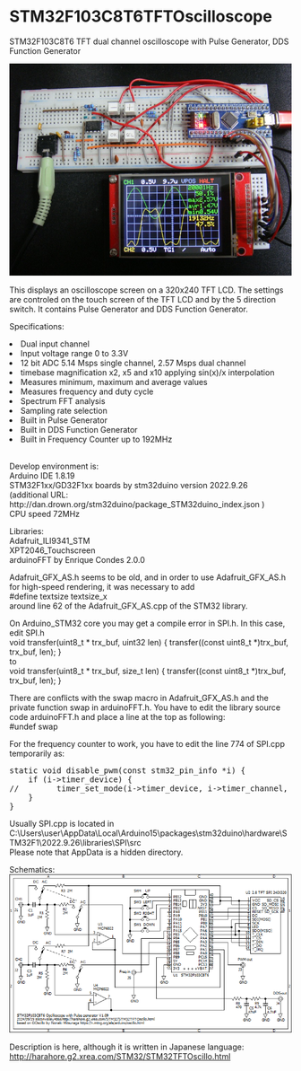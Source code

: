 # STM32F103C8T6TFTOscilloscope
STM32F103C8T6 TFT dual channel oscilloscope with Pulse Generator, DDS Function Generator

<img src="STM32F103TFT.jpg">

This displays an oscilloscope screen on a 320x240 TFT LCD.
The settings are controled on the touch screen of the TFT LCD and by the 5 direction switch.
It contains Pulse Generator and DDS Function Generator.

Specifications:
<li>Dual input channel</li>
<li>Input voltage range 0 to 3.3V</li>
<li>12 bit ADC 5.14 Msps single channel, 2.57 Msps dual channel</li>
<li>timebase magnification x2, x5 and x10 applying sin(x)/x interpolation</li>
<li>Measures minimum, maximum and average values</li>
<li>Measures frequency and duty cycle</li>
<li>Spectrum FFT analysis</li>
<li>Sampling rate selection</li>
<li>Built in Pulse Generator</li>
<li>Built in DDS Function Generator</li>
<li>Built in Frequency Counter up to 192MHz</li>
<br>
<p>
Develop environment is:<br>
Arduino IDE 1.8.19<br>
STM32F1xx/GD32F1xx boards by stm32duino version 2022.9.26<br>
  (additional URL: http://dan.drown.org/stm32duino/package_STM32duino_index.json )<br>
CPU speed 72MHz<br>
</p>

Libraries:<br>
Adafruit_ILI9341_STM<br>
XPT2046_Touchscreen<br>
arduinoFFT by Enrique Condes 2.0.0<br>

Adafruit_GFX_AS.h seems to be old, and in order to use Adafruit_GFX_AS.h for high-speed rendering, it was necessary to add<br>
#define textsize textsize_x<br>
around line 62 of the Adafruit_GFX_AS.cpp of the STM32 library.<br>

On Arduino_STM32 core you may get a compile error in SPI.h. In this case, edit SPI.h<br>
void transfer(uint8_t * trx_buf, uint32 len) { transfer((const uint8_t *)trx_buf, trx_buf, len); }<br>
to<br>
void transfer(uint8_t * trx_buf, size_t len) { transfer((const uint8_t *)trx_buf, trx_buf, len); }

There are conflicts with the swap macro in Adafruit_GFX_AS.h and the private function swap in arduinoFFT.h.  You have to edit the library source code arduinoFFT.h and place a line at the top as following:<br>
#undef swap<br>

For the frequency counter to work, you have to edit the line 774 of SPI.cpp temporarily as:
<pre>
static void disable_pwm(const stm32_pin_info *i) {
    if (i->timer_device) {
//        timer_set_mode(i->timer_device, i->timer_channel, TIMER_DISABLED);
    }
}
</pre>
Usually SPI.cpp is located in C:\Users\user\AppData\Local\Arduino15\packages\stm32duino\hardware\STM32F1\2022.9.26\libraries\SPI\src <br>
Please note that AppData is a hidden directory.

Schematics:<br>
<img src="STM32TFTOscillo.png">

Description is here, although it is written in Japanese language:
http://harahore.g2.xrea.com/STM32/STM32TFTOscillo.html
